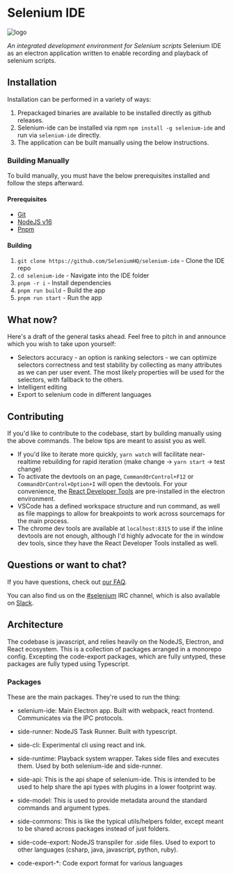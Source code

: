 # Selenium IDE

![logo](https://www.seleniumhq.org/selenium-ide/img/selenium-ide128.png)

_An integrated development environment for Selenium scripts_
Selenium IDE as an electron application written to enable recording and playback of selenium scripts.

## Installation

Installation can be performed in a variety of ways:

1. Prepackaged binaries are available to be installed directly as github releases.
2. Selenium-ide can be installed via npm `npm install -g selenium-ide` and run via `selenium-ide` directly.
3. The application can be built manually using the below instructions.

### Building Manually

To build manually, you must have the below prerequisites installed and follow the steps afterward.

#### Prerequisites

- [Git](https://git-scm.com/book/en/v2/Getting-Started-Installing-Git)
- [NodeJS v16](https://nodejs.org/en/download/)
- [Pnpm](https://pnpm.io/installation)

#### Building

1. `git clone https://github.com/SeleniumHQ/selenium-ide` - Clone the IDE repo
2. `cd selenium-ide` - Navigate into the IDE folder
3. `pnpm -r i` - Install dependencies
4. `pnpm run build` - Build the app
5. `pnpm run start` - Run the app

## What now?

Here's a draft of the general tasks ahead. Feel free to pitch in and announce which you wish to take upon yourself:

- Selectors accuracy - an option is ranking selectors - we can optimize selectors correctness and test stability by collecting as many attributes as we can per user event. The most likely properties will be used for the selectors, with fallback to the others.
- Intelligent editing
- Export to selenium code in different languages

## Contributing

If you'd like to contribute to the codebase, start by building manually using the above commands. The below tips are meant to assist you as well.

- If you'd like to iterate more quickly, `yarn watch` will facilitate near-realtime rebuilding for rapid iteration (make change -> `yarn start` -> test change)
- To activate the devtools on an page, `CommandOrControl+F12` or `CommandOrControl+Option+I` will open the devtools. For your convenience, the [React Developer Tools](https://chrome.google.com/webstore/detail/react-developer-tools/fmkadmapgofadopljbjfkapdkoienihi?hl=en) are pre-installed in the electron environment.
- VSCode has a defined workspace structure and run command, as well as file mappings to allow for breakpoints to work across sourcemaps for the main process.
- The chrome dev tools are available at `localhost:8315` to use if the inline devtools are not enough, although I'd highly advocate for the in window dev tools, since they have the React Developer Tools installed as well.

## Questions or want to chat?

If you have questions, check out [our FAQ](https://github.com/SeleniumHQ/selenium-ide/wiki/Frequently-Asked-Questions).

You can also find us on the [#selenium](irc://freenode.net/selenium) IRC
channel, which is also available on
[Slack](https://www.selenium.dev/support/#ChatRoom).

## Architecture

The codebase is javascript, and relies heavily on the NodeJS, Electron, and
React ecosystem. This is a collection of packages arranged in a monorepo
config. Excepting the code-export packages, which are fully untyped, these
packages are fully typed using Typescript.

### Packages

These are the main packages. They're used to run the thing:

- selenium-ide: Main Electron app. Built with webpack, react frontend. Communicates
via the IPC protocols.

- side-runner: NodeJS Task Runner. Built with typescript.

- side-cli: Experimental cli using react and ink.

- side-runtime: Playback system wrapper. Takes side files and executes
them. Used by both selenium-ide and side-runner.

- side-api: This is the api shape of selenium-ide. This is intended to be used
to help share the api types with plugins in a lower footprint way.

- side-model: This is used to provide metadata around the standard commands and
argument types.

- side-commons: This is like the typical utils/helpers folder, except meant to
be shared across packages instead of just folders.

- side-code-export: NodeJS transpiler for .side files. Used to export to other
languages (csharp, java, javascript, python, ruby).

- code-export-*: Code export format for various languages
